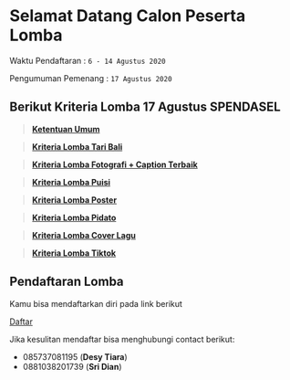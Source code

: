# Selamat Datang Calon Peserta Lomba

Waktu Pendaftaran : ``` 6 - 14 Agustus 2020 ``` 

Pengumuman Pemenang : ``` 17 Agustus 2020 ```

## Berikut Kriteria Lomba 17 Agustus SPENDASEL

> __[Ketentuan Umum](https://github.com/arta678/kreterialomba/blob/master/page/KetentuanUmum.md)__

> __[Kriteria Lomba Tari Bali](https://github.com/arta678/kreterialomba/blob/master/page/TariBali.md)__

> __[Kriteria Lomba Fotografi + Caption Terbaik](https://github.com/arta678/kreterialomba/blob/master/page/Fotografi.md)__

> __[Kriteria Lomba Puisi](https://github.com/arta678/kreterialomba/blob/master/page/Puisi.md)__

> __[Kriteria Lomba Poster](https://github.com/arta678/kreterialomba/blob/master/page/Poster.md)__

> __[Kriteria Lomba Pidato](https://github.com/arta678/kreterialomba/blob/master/page/Pidato.md)__

> __[Kriteria Lomba Cover Lagu](https://github.com/arta678/kreterialomba/blob/master/page/CoverLagu.md)__

> __[Kriteria Lomba Tiktok](https://github.com/arta678/kreterialomba/blob/master/page/Tiktok.md)__

## Pendaftaran Lomba
Kamu bisa mendaftarkan diri pada link berikut

[Daftar](https://docs.google.com/forms/d/e/1FAIpQLSfh283NZedRwUSminXWrxF6KQDwIqjaXlFWWF9Gw7boyNRUhQ/viewform?usp=sf_link)


Jika kesulitan mendaftar bisa menghubungi contact berikut:
- 085737081195 (**Desy Tiara**)
- 0881038201739 (**Sri Dian**)
